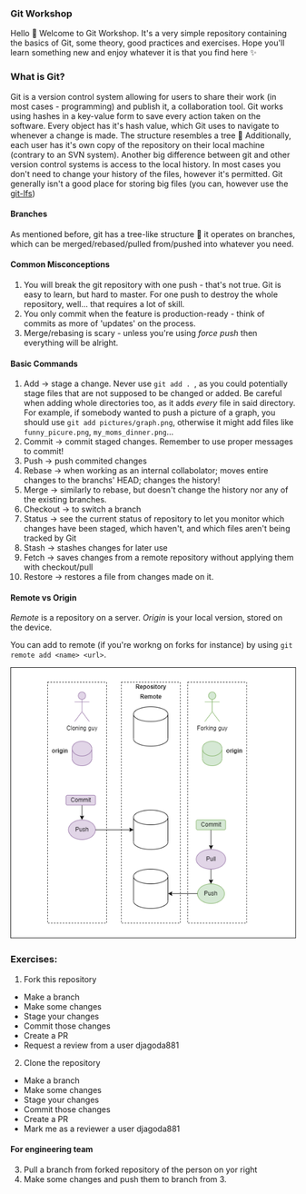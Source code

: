 ### Git Workshop
Hello 👋
Welcome to Git Workshop. It's a very simple repository containing the basics of Git, some theory, good practices and exercises.
Hope you'll learn something new and enjoy whatever it is that you find here ✨

### What is Git?
Git is a version control system allowing for users to share their work (in most cases - programming) and publish it, a collaboration tool.
Git works using hashes in a key-value form to save every action taken on the software. Every object has it's hash value, which Git uses to navigate to whenever a change is made.
The structure resembles a tree 🌳 Additionally, each user has it's own copy of the repository on their local machine (contrary to an SVN system).
Another big difference between git and other version control systems is access to the local history. In most cases you don't need to change your history of the files, however
it's permitted.
Git generally isn't a good place for storing big files (you can, however use the [git-lfs](https://git-lfs.github.com/))

#### Branches
As mentioned before, git has a tree-like structure 🌳 it operates on branches, which can be merged/rebased/pulled from/pushed into whatever you need.

#### Common Misconceptions
1. You will break the git repository with one push - that's not true. Git is easy to learn, but hard to master. For one push to destroy the whole repository, well... that requires a lot of skill.
2. You only commit when the feature is production-ready - think of commits as more of 'updates' on the process.
3. Merge/rebasing is scary - unless you're using *force push* then everything will be alright.

#### Basic Commands
1. Add -> stage a change. Never use `git add . `, as you could potentially stage files that are not supposed to be changed or added. Be careful when adding whole directories too, as it adds *every* file in said directory. For example, if somebody wanted to push a picture of a graph, you should use `git add pictures/graph.png`, otherwise it might add files like `funny_picure.png`, `my_moms_dinner.png`...
2. Commit -> commit staged changes. Remember to use proper messages to commit!
3. Push -> push commited changes
4. Rebase -> when working as an internal collabolator; moves entire changes to the branchs' HEAD; changes the history!
5. Merge -> similarly to rebase, but doesn't change the history nor any of the existing branches.
6. Checkout -> to switch a branch
7. Status -> see the current status of repository to let you monitor which changes have been staged, which haven't, and which files aren't being tracked by Git
8. Stash -> stashes changes for later use
9. Fetch -> saves changes from a remote repository without applying them with checkout/pull
10. Restore -> restores a file from changes made on it.

#### Remote vs Origin
*Remote* is a repository on a server.
*Origin* is your local version, stored on the device.

You can add to remote (if you're workng on forks for instance) by using `git remote add <name> <url>`.

![git_remote](remote.png)

### Exercises:
1. Fork this repository
  * Make a branch
  * Make some changes
  * Stage your changes 
  * Commit those changes
  * Create a PR
  * Request a review from a user djagoda881
2. Clone the repository
  * Make a branch
  * Make some changes
  * Stage your changes 
  * Commit those changes
  * Create a PR
  * Mark me as a reviewer a user djagoda881
#### For engineering team 
3. Pull a branch from forked repository of the person on yor right
4. Make some changes and push them to branch from 3.
